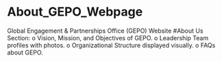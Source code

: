 # About_GEPO_Webpage
Global Engagement & Partnerships Office (GEPO) Website
#About Us Section: 
o Vision, Mission, and Objectives of GEPO. 
o Leadership Team profiles with photos. 
o Organizational Structure displayed visually. 
o FAQs about GEPO.
 
